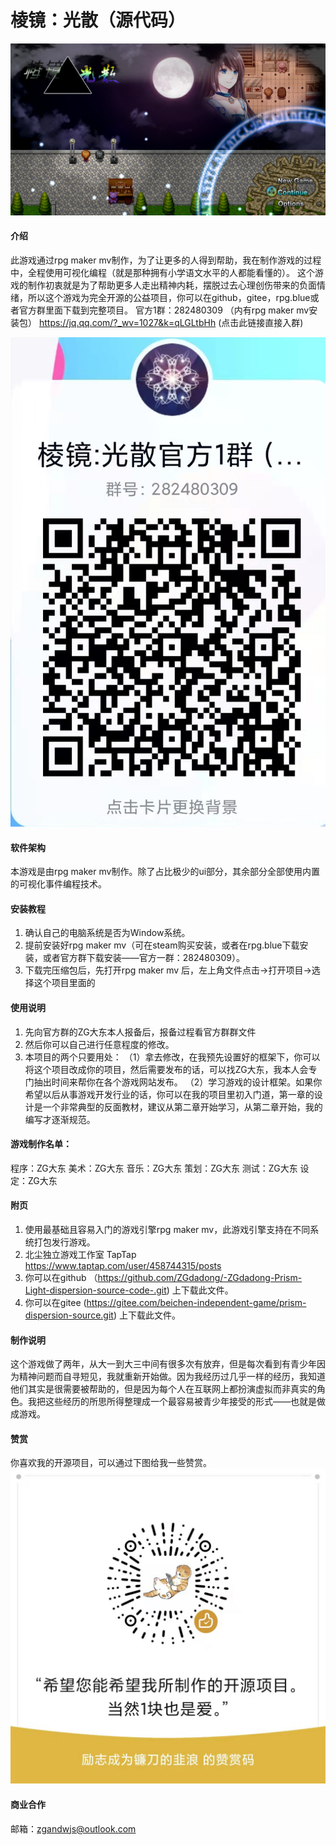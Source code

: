 # 棱镜：光散（源代码）
![输入图片说明](%E8%AE%B0%E5%BE%97%E7%9C%8BREADME.md/%E5%BE%AE%E4%BF%A1%E5%9B%BE%E7%89%87_20220531192352.png)
#### 介绍
此游戏通过rpg maker mv制作，为了让更多的人得到帮助，我在制作游戏的过程中，全程使用可视化编程（就是那种拥有小学语文水平的人都能看懂的）。
这个游戏的制作初衷就是为了帮助更多人走出精神内耗，摆脱过去心理创伤带来的负面情绪，所以这个游戏为完全开源的公益项目，你可以在github，gitee，rpg.blue或者官方群里面下载到完整项目。
官方1群：282480309 （内有rpg maker mv安装包）
https://jq.qq.com/?_wv=1027&k=qLGLtbHh (点击此链接直接入群)


![输入图片说明](%E8%AE%B0%E5%BE%97%E7%9C%8BREADME.md/%E5%AE%98%E6%96%B91%E7%BE%A4.jpg)
#### 软件架构
本游戏是由rpg maker mv制作。除了占比极少的ui部分，其余部分全部使用内置的可视化事件编程技术。


#### 安装教程

1.  确认自己的电脑系统是否为Window系统。
2.  提前安装好rpg maker mv（可在steam购买安装，或者在rpg.blue下载安装，或者官方群下载安装——官方一群：282480309）。
3.  下载完压缩包后，先打开rpg maker mv 后，左上角文件点击->打开项目->选择这个项目里面的

#### 使用说明

1.  先向官方群的ZG大东本人报备后，报备过程看官方群群文件
2.  然后你可以自己进行任意程度的修改。
3.  本项目的两个只要用处：
    （1）拿去修改，在我预先设置好的框架下，你可以将这个项目改成你的项目，然后需要发布的话，可以找ZG大东，我本人会专门抽出时间来帮你在各个游戏网站发布。
    （2）学习游戏的设计框架。如果你希望以后从事游戏开发行业的话，你可以在我的项目里初入门道，第一章的设计是一个非常典型的反面教材，建议从第二章开始学习，从第二章开始，我的编写才逐渐规范。

#### 游戏制作名单：

程序：ZG大东
美术：ZG大东
音乐：ZG大东
策划：ZG大东
测试：ZG大东
设定：ZG大东


#### 附页

1.  使用最基础且容易入门的游戏引擎rpg maker mv，此游戏引擎支持在不同系统打包发行游戏。
2.  北尘独立游戏工作室 TapTap https://www.taptap.com/user/458744315/posts 
3.  你可以在github （https://github.com/ZGdadong/-ZGdadong-Prism-Light-dispersion-source-code-.git) 上下载此文件。
4.  你可以在gitee   (https://gitee.com/beichen-independent-game/prism-dispersion-source.git)         上下载此文件。

#### 制作说明
这个游戏做了两年，从大一到大三中间有很多次有放弃，但是每次看到有青少年因为精神问题而自寻短见，我就重新开始做。因为我经历过几乎一样的经历，我知道他们其实是很需要被帮助的，但是因为每个人在互联网上都扮演虚拟而非真实的角色。我把这些经历的所思所得整理成一个最容易被青少年接受的形式——也就是做成游戏。

#### 赞赏
你喜欢我的开源项目，可以通过下图给我一些赞赏。
![输入图片说明](%E8%AE%B0%E5%BE%97%E7%9C%8BREADME.md/zzm.jpg)

#### 商业合作
邮箱：zgandwjs@outlook.com
